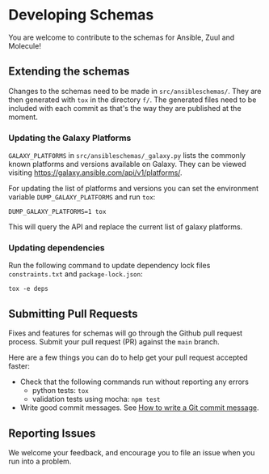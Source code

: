 # Developing Schemas

You are welcome to contribute to the schemas for Ansible, Zuul and Molecule!

## Extending the schemas

Changes to the schemas need to be made in `src/ansibleschemas/`. They are then
generated with `tox` in the directory `f/`. The generated files need to be
included with each commit as that's the way they are published at the moment.

### Updating the Galaxy Platforms

`GALAXY_PLATFORMS` in `src/ansibleschemas/_galaxy.py` lists the commonly known
platforms and versions available on Galaxy. They can be viewed visiting
https://galaxy.ansible.com/api/v1/platforms/.

For updating the list of platforms and versions you can set the environment variable
`DUMP_GALAXY_PLATFORMS` and run `tox`:

```shell
DUMP_GALAXY_PLATFORMS=1 tox
```

This will query the API and replace the current list of galaxy platforms.

### Updating dependencies

Run the following command to update dependency lock files `constraints.txt`
and `package-lock.json`:

```shell
tox -e deps
```

## Submitting Pull Requests

Fixes and features for schemas will go through the Github pull request process.
Submit your pull request (PR) against the `main` branch.

Here are a few things you can do to help get your pull request accepted faster:

- Check that the following commands run without reporting any errors
  - python tests: `tox`
  - validation tests using mocha: `npm test`
- Write good commit messages. See [How to write a Git commit message](https://chris.beams.io/posts/git-commit/).

## Reporting Issues

We welcome your feedback, and encourage you to file an issue when you run into
a problem.
